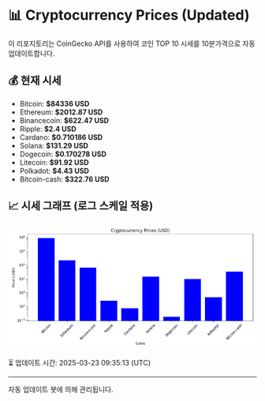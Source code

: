 
# 📊 Cryptocurrency Prices (Updated)

이 리포지토리는 CoinGecko API를 사용하여 코인 TOP 10 시세를 10분가격으로 자동 업데이트합니다.

## 💰 현재 시세
- Bitcoin: **$84336 USD**
- Ethereum: **$2012.87 USD**
- Binancecoin: **$622.47 USD**
- Ripple: **$2.4 USD**
- Cardano: **$0.710186 USD**
- Solana: **$131.29 USD**
- Dogecoin: **$0.170278 USD**
- Litecoin: **$91.92 USD**
- Polkadot: **$4.43 USD**
- Bitcoin-cash: **$322.76 USD**

## 📈 시세 그래프 (로그 스케일 적용)
![Crypto Prices](crypto_prices.png)

⏳ 업데이트 시간: 2025-03-23 09:35:13 (UTC)

---
자동 업데이트 봇에 의해 관리됩니다.
